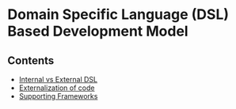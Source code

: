 # Domain Specific Language (DSL) Based Development Model

## Contents

- [Internal vs External DSL](/Handbook/Coding/Development%20Models/Domain%20Specific%20Language%20%28DSL%29%20Based%20Development%20Model/Internal%20vs%20External%20DSL)
- [Externalization of code](/Handbook/Coding/Development%20Models/Domain%20Specific%20Language%20%28DSL%29%20Based%20Development%20Model/Externalization%20of%20code)
- [Supporting Frameworks](/Handbook/Coding/Development%20Models/Domain%20Specific%20Language%20%28DSL%29%20Based%20Development%20Model/Supporting%20Frameworks)
